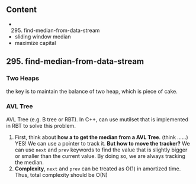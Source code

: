 ## Content
* 295. find-median-from-data-stream
* sliding window median
* maximize capital

## 295. find-median-from-data-stream
### Two Heaps 
the key is to maintain the balance of two heap, which is piece of cake.

### AVL Tree
AVL Tree (e.g. B tree or RBT). In C++, can use mutilset that is implemented in RBT to solve this problem.
1. First, think about **how a to get the median from a AVL Tree**. (think ......) YES! We can use a pointer to track it. **But how to move the tracker?** We can use `next` and `prev` keywords to find the value that is slightly bigger or smaller than the current value. By doing so, we are always tracking the median.
2. **Complexity**, `next` and `prev` can be treated as O(1) in amortized time. Thus, total complexity should be O(N)
